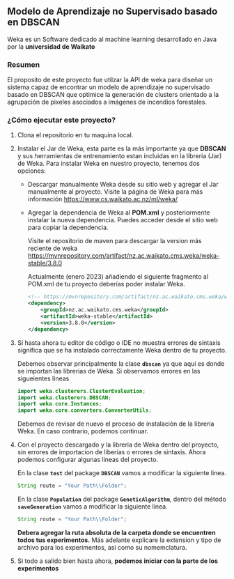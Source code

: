 ## **Modelo de Aprendizaje no Supervisado basado en DBSCAN**

Weka es un Software dedicado al machine learning desarrollado en Java por la **universidad de Waikato**

### **Resumen**

El proposito de este proyecto fue utilzar la API de weka para diseñar un sistema capaz de encontrar un modelo de aprendizaje no supervisado basado en DBSCAN que optimice la generación de clusters orientado a la agrupación de pixeles asociados a imágenes de incendios forestales.

### **¿Cómo ejecutar este proyecto?**

1. Clona el repositorio en tu maquina local.

2. Instalar el Jar de Weka, esta parte es la más importante ya que **DBSCAN** y sus herramientas de entrenamiento estan incluidas en la libreria (Jar) de Weka. Para instalar Weka en nuestro proyecto, tenemos dos opciones:

    * Descargar manualmente Weka desde su sitio web y agregar el Jar manualmente al proyecto. Visite la página de Weka para más información https://www.cs.waikato.ac.nz/ml/weka/

    * Agregar la dependencia de Weka al **POM.xml** y posteriormente instalar la nueva dependencia. Puedes acceder desde el sitio web para copiar la dependencia.

        Visite el repositorio de maven para descargar la version más reciente de weka https://mvnrepository.com/artifact/nz.ac.waikato.cms.weka/weka-stable/3.8.0
    
        Actualmente (enero 2023) añadiendo el siguiente fragmento al POM.xml de tu proyecto deberías poder instalar Weka.

        ```xml
        <!-- https://mvnrepository.com/artifact/nz.ac.waikato.cms.weka/weka-stable -->
        <dependency>
            <groupId>nz.ac.waikato.cms.weka</groupId>
            <artifactId>weka-stable</artifactId>
            <version>3.8.0</version>
        </dependency>
        ```

3. Si hasta ahora tu editor de código o IDE no muestra errores de sintaxis significa que se ha instalado correctamente Weka dentro de tu proyecto. 

    Debemos observar principalmente la clase **`dbscan`** ya que aquí es donde se importan las librerias de Weka. Si observamos errores en las sigueientes lineas

    ```java
    import weka.clusterers.ClusterEvaluation;
    import weka.clusterers.DBSCAN;
    import weka.core.Instances;
    import weka.core.converters.ConverterUtils;
    ```
    Debemos de revisar de nuevo el proceso de instalación de la libreria Weka. En caso contrario, podemos continuar.

4. Con el proyecto descargado y la libreria de Weka dentro del proyecto, sin errores de importacion de liberias o errores de sintaxis. Ahora podemos configurar algunas lineas del proyecto. 

    En la clase **`test`** del package **`DBSCAN`** vamos a modificar la siguiente linea.

    ```java
    String route = "Your Path\\Folder";
    ```

     En la clase **`Population`** del package **`GeneticAlgorithm`**, dentro del método **`saveGeneration`** vamos a modificar la siguiente linea.

    ```java
    String route = "Your Path\\Folder";
    ```

    **Debera agregar la ruta absoluta de la carpeta donde se encuentren todos tus experimentos.** Más adelante explicare la extension y tipo de archivo para los experimentos, así como su nomemclatura.

5. Si todo a salido bien hasta ahora, **podemos iniciar con la parte de los experimentos**
